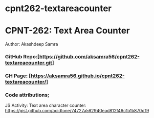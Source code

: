 # cpnt262-textareacounter
# CPNT-262: Text Area Counter
Author: Akashdeep Samra

### GitHub Repo:[https://github.com/aksamra56/cpnt262-textareacounter.git]
### GH Page: [https://aksamra56.github.io/cpnt262-textareacounter/]

### Code attributions; 
JS Activity: Text area character counter: https://gist.github.com/acidtone/74727a562940ead812f46c1b1b870d19
